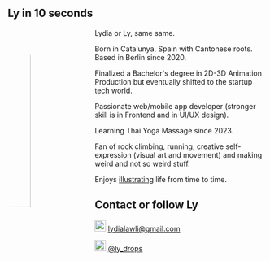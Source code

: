 ## Ly in 10 seconds

<img src="src/ly-perfectState.jpg"
     alt="ly-perfect-state"
     style="float: left; margin-right: 20px; width: 30%; border-radius: 50%;" />

Lydia or Ly, same same.

Born in Catalunya, Spain with Cantonese roots. Based in Berlin since 2020.

Finalized a Bachelor's degree in 2D-3D Animation Production but eventually shifted to the startup tech world.

Passionate web/mobile app developer (stronger skill is in Frontend and in UI/UX design).

Learning Thai Yoga Massage since 2023.

Fan of rock climbing, running, creative self-expression (visual art and movement) and making weird and not so weird stuff.

Enjoys  [illustrating](docs/art/ilustrations-2019.md)  life from time to time.

## Contact or follow Ly

<img src="https://img.icons8.com/doodle/48/000000/mail-with-wings.png" style="width: 22px">  lydialawli@gmail.com

<img src="https://img.icons8.com/doodle/48/000000/instagram.png" style="width: 22px"> [@ly_drops](https://www.instagram.com/ly_drops/)
